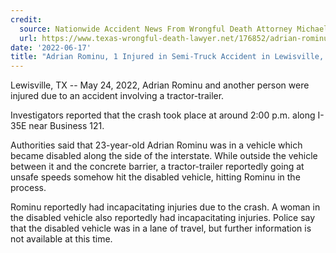 ```yaml
---
credit:
  source: Nationwide Accident News From Wrongful Death Attorney Michael Grossman
  url: https://www.texas-wrongful-death-lawyer.net/176852/adrian-rominu-semi-truck-accident-lewisville-tx.htm
date: '2022-06-17'
title: "Adrian Rominu, 1 Injured in Semi-Truck Accident in Lewisville, TX"
---
```

Lewisville, TX -- May 24, 2022, Adrian Rominu and another person were injured due to an accident involving a tractor-trailer.

Investigators reported that the crash took place at around 2:00 p.m. along I-35E near Business 121.

Authorities said that 23-year-old Adrian Rominu was in a vehicle which became disabled along the side of the interstate. While outside the vehicle between it and the concrete barrier, a tractor-trailer reportedly going at unsafe speeds somehow hit the disabled vehicle, hitting Rominu in the process.

Rominu reportedly had incapacitating injuries due to the crash. A woman in the disabled vehicle also reportedly had incapacitating injuries. Police say that the disabled vehicle was in a lane of travel, but further information is not available at this time.
